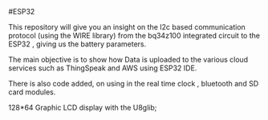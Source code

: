 #ESP32


This repository will give you an insight on the  I2c based communication protocol (using the WIRE library) from the bq34z100 integrated circuit to the ESP32 , giving us the battery parameters.

The main objective is to show how Data is uploaded to the various cloud services such as ThingSpeak and 
AWS using ESP32 IDE.

There is also code added, on using in the real time clock , bluetooth and SD card modules.

128*64 Graphic LCD display with the U8glib;
